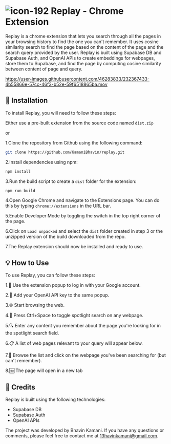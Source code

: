 #  ![icon-192](https://user-images.githubusercontent.com/46283833/232366216-d71cf083-eae5-4387-9fde-6148dd01b497.png) Replay - Chrome Extension

Replay is a chrome extension that lets you search through all the pages in your browsing history to find the one you can't remember. It uses cosine similarity search to find the page based on the content of the page and the search query provided by the user. Replay is built using Supabase DB and Supabase Auth, and OpenAI APIs to create embeddings for webpages, store them to Supabase, and find the page by computing cosine similarity between content of page and query.

https://user-images.githubusercontent.com/46283833/232367433-4b55866e-57cc-46f3-b52e-59f6518865ba.mov

## 🚀 Installation

To install Replay, you will need to follow these steps:

Either use a pre-built extension from the source code named `dist.zip`

or

1.Clone the repository from Github using the following command:

```bash
git clone https://github.com/KamaniBhavin/replay.git
```

2.Install dependencies using npm:

```bash
npm install
```

3.Run the build script to create a `dist` folder for the extension:

```bash
npm run build
```

4.Open Google Chrome and navigate to the Extensions page. You can do this by typing `chrome://extensions` in the URL bar.

5.Enable Developer Mode by toggling the switch in the top right corner of the page.

6.Click on `Load unpacked` and select the `dist` folder created in step 3 or the unzipped version of the build downloaded from the repo.

7.The Replay extension should now be installed and ready to use.

## 💡 How to Use

To use Replay, you can follow these steps:

1.👤 Use the extension popup to log in with your Google account.

2.🔗 Add your OpenAI API key to the same popup.

3.🌐 Start browsing the web.

4.🎯 Press Ctrl+Space to toggle spotlight search on any webpage.

5.🔍 Enter any content you remember about the page you're looking for in the spotlight search field.

6.📋 A list of web pages relevant to your query will appear below.

7.🤔 Browse the list and click on the webpage you've been searching for (but can't remember).

8.🆕 The page will open in a new tab

## 🌟 Credits

Replay is built using the following technologies:

- Supabase DB
- Supabase Auth
- OpenAI APIs

The project was developed by Bhavin Kamani. If you have any questions or comments, please feel free to contact me at 13havinkamani@gmail.com.

